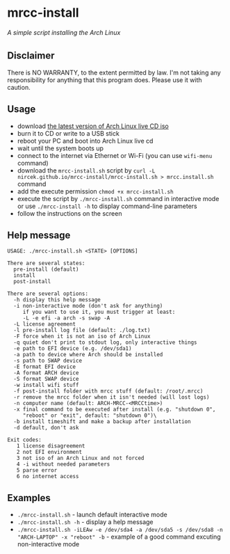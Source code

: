 # mrcc-install
###### A simple script installing the Arch Linux

## Disclaimer
There is NO WARRANTY, to the extent permitted by law.
I'm not taking any responsibility for anything that this program does.
Please use it with caution.

## Usage
 - download [the latest version of Arch Linux live CD iso](https://www.archlinux.org/download/)
 - burn it to CD or write to a USB stick
 - reboot your PC and boot into Arch Linux live cd
 - wait until the system boots up
 - connect to the internet via Ethernet or Wi-Fi (you can use `wifi-menu` command)
 - download the `mrcc-install.sh` script by `curl -L nircek.github.io/mrcc-install/mrcc-install.sh > mrcc.install.sh` command
 - add the execute permission `chmod +x mrcc-install.sh`
 - execute the script by `./mrcc-install.sh` command in interactive mode or use `./mrcc-install -h` to display command-line parameters
 - follow the instructions on the screen

## Help message
```
USAGE: ./mrcc-install.sh <STATE> [OPTIONS]

There are several states:
  pre-install (default)
  install
  post-install

There are several options:
  -h display this help message
  -i non-interactive mode (don't ask for anything)
     if you want to use it, you must trigger at least:
     -L -e efi -a arch -s swap -A
  -L license agreement
  -l pre-install log file (default: ./log.txt)
  -F force when it is not an iso of Arch Linux
  -q quiet don't print to stdout log, only interactive things
  -e path to EFI device (e.g. /dev/sda1)
  -a path to device where Arch should be installed
  -s path to SWAP device
  -E format EFI device
  -A format ARCH device
  -S format SWAP device
  -w install wifi stuff
  -f post-install folder with mrcc stuff (default: /root/.mrcc)
  -r remove the mrcc folder when it isn't needed (will lost logs)
  -n computer name (default: ARCH-MRCC-<MRCCtime>)
  -x final command to be executed after install (e.g. "shutdown 0",
     "reboot" or "exit", default: "shutdown 0")\
  -b install timeshift and make a backup after installation
  -d default, don't ask

Exit codes:
   1 license disagreement
   2 not EFI environment
   3 not iso of an Arch Linux and not forced
   4 -i without needed parameters
   5 parse error
   6 no internet access
```

## Examples
 - `./mrcc-install.sh` - launch default interactive mode
 - `./mrcc-install.sh -h` - display a help message
 - `./mrcc-install.sh -iLEAw -e /dev/sda4 -a /dev/sda5 -s /dev/sda8 -n "ARCH-LAPTOP" -x "reboot" -b` - example of a good command excuting non-interactive mode
